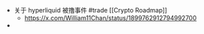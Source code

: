 - 关于 hyperliquid 被撸事件 #trade [[Crypto Roadmap]]
	- https://x.com/William11Chan/status/1899762912794992700
-